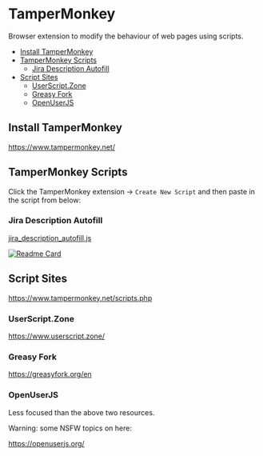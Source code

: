 # TamperMonkey

Browser extension to modify the behaviour of web pages using scripts.

<!-- INDEX_START -->

- [Install TamperMonkey](#install-tampermonkey)
- [TamperMonkey Scripts](#tampermonkey-scripts)
  - [Jira Description Autofill](#jira-description-autofill)
- [Script Sites](#script-sites)
  - [UserScript.Zone](#userscriptzone)
  - [Greasy Fork](#greasy-fork)
  - [OpenUserJS](#openuserjs)

<!-- INDEX_END -->

## Install TamperMonkey

<https://www.tampermonkey.net/>

## TamperMonkey Scripts

Click the TamperMonkey extension -> `Create New Script` and then paste in the script from below:

### Jira Description Autofill

[jira_description_autofill.js](https://github.com/HariSekhon/TamperMonkey/blob/main/jira_description_autofill.js)

[![Readme Card](https://github-readme-stats.vercel.app/api/pin/?username=HariSekhon&repo=TamperMonkey&theme=ambient_gradient&description_lines_count=3)](https://github.com/HariSekhon/TamperMonkey)

## Script Sites

<https://www.tampermonkey.net/scripts.php>

### UserScript.Zone

<https://www.userscript.zone/>

### Greasy Fork

<https://greasyfork.org/en>

### OpenUserJS

Less focused than the above two resources.

Warning: some NSFW topics on here:

<https://openuserjs.org/>
